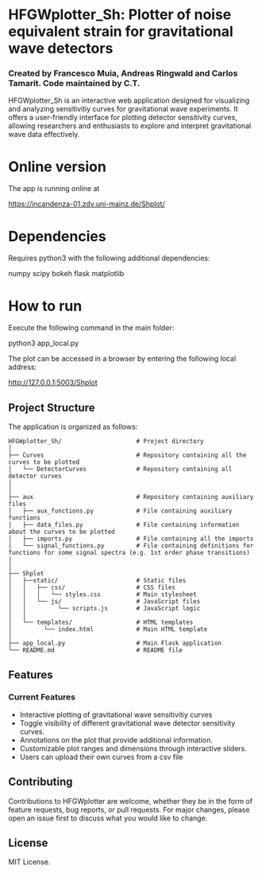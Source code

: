 # HFGWplotter_Sh: Plotter of noise equivalent strain for gravitational wave detectors

### Created by Francesco Muia, Andreas Ringwald and Carlos Tamarit. Code maintained by C.T.

HFGWplotter_Sh is an interactive web application designed for visualizing and analyzing sensitivitiy curves for gravitational wave experiments. It offers a user-friendly interface for plotting  detector sensitivity curves, allowing researchers and enthusiasts to explore and interpret gravitational wave data effectively.

# Online version

The app is running online at 

https://incandenza-01.zdv.uni-mainz.de/Shplot/

# Dependencies

Requires python3 with the following additional dependencies:

numpy
scipy
bokeh
flask
matplotlib


# How to run

Execute the following command in the main folder:

python3 app_local.py 

The plot can be accessed in a browser by entering the following local address:

http://127.0.0.1:5003/Shplot




## Project Structure

The application is organized as follows:

```
HFGWplotter_Sh/                     # Project directory
│
├── Curves                          # Repository containing all the curves to be plotted
│   └── DetectorCurves              # Repository containing all detector curves
│ 
│
├── aux                             # Repository containing auxiliary files
│   ├── aux_functions.py            # File containing auxiliary functions
│   ├── data_files.py               # File containing information about the curves to be plotted
│   ├── imports.py                  # File containing all the imports
|   └── signal_functions.py         # File containing definitions for functions for some signal spectra (e.g. 1st order phase transitions)
|
│   
├── Shplot 
│   ├──static/                      # Static files
│   │   ├── css/                    # CSS files
│   │   │   └── styles.css          # Main stylesheet
│   │   └── js/                     # JavaScript files
│   │         └── scripts.js        # JavaScript logic
│   │ 
│   └── templates/                  # HTML templates
│         └── index.html            # Main HTML template
│
├── app_local.py                    # Main Flask application
└── README.md                       # README file
```

## Features

### Current Features

- Interactive plotting of gravitational wave sensitivitiy curves
- Toggle visibility of different gravitational wave detector sensitivity curves.
- Annotations on the plot that provide additional information.
- Customizable plot ranges and dimensions through interactive sliders.
- Users can upload their own curves from a csv file


## Contributing

Contributions to HFGWplotter are welcome, whether they be in the form of feature requests, bug reports, or pull requests. For major changes, please open an issue first to discuss what you would like to change.

## License
MIT License. 

